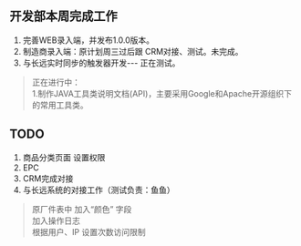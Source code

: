 ## 开发部本周完成工作
1. 完善WEB录入端，并发布1.0.0版本。
2. 制造商录入端：原计划周三过后跟 CRM对接、测试。未完成。
3. 与长远实时同步的触发器开发--- 正在测试。

>  正在进行中：  
1.制作JAVA工具类说明文档(API)，主要采用Google和Apache开源组织下的常用工具类。

## TODO
1. 商品分类页面 设置权限
2. EPC
3. CRM完成对接
4. 与长远系统的对接工作（测试负责：鱼鱼）

> 原厂件表中 加入“颜色” 字段  
加入操作日志  
根据用户、IP 设置次数访问限制
